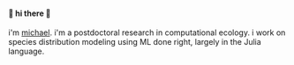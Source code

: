 #### 👋 hi there 👋

i'm [michael](gottacatchenall.github.io). i'm a postdoctoral research in computational ecology. i work on species distribution modeling using ML done right, largely in the Julia language.

